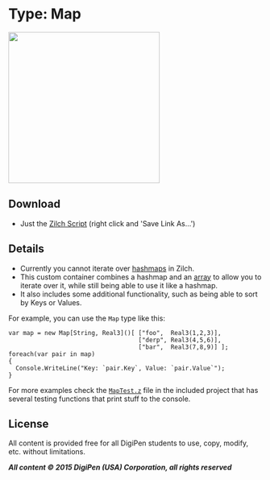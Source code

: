 
# Type: Map

<img width=300 src=http://i.imgur.com/scltrMn.png/>

## Download
- Just the <a href=https://raw.githubusercontent.com/JohannesMP/Zilch-Snippets-and-Libraries/master/Libraries/TYPE_Map/JustCode/TYPE_Map.z>Zilch Script</a> (right click and 'Save Link As...')

## Details

- Currently you cannot iterate over <a href=http://zero.digipen.edu/Zilch/ZilchTypes/HashMap.html>hashmaps</a> in Zilch.
- This custom container combines a hashmap and an <a href=http://zero.digipen.edu/Zilch/ZilchTypes/Array.html>array</a> to allow you to iterate over it, while still being able to use it like a hashmap.
- It also includes some additional functionality, such as being able to sort by Keys or Values.

For example, you can use the `Map` type like this:

    var map = new Map[String, Real3]()[ ["foo",  Real3(1,2,3)],
                                        ["derp", Real3(4,5,6)],
                                        ["bar",  Real3(7,8,9)] ];
    foreach(var pair in map)
    {
      Console.WriteLine("Key: `pair.Key`, Value: `pair.Value`");
    }

For more examples check the <a href=https://github.com/JohannesMP/Zilch-Snippets-and-Libraries/blob/master/Libraries/TYPE_Map/Content/MapTest.z>`MapTest.z`</a> file in the included project that has several testing functions that print stuff to the console.

## License

All content is provided free for all DigiPen students to use, copy, modify, etc. without limitations.

***All content © 2015 DigiPen (USA) Corporation, all rights reserved***

